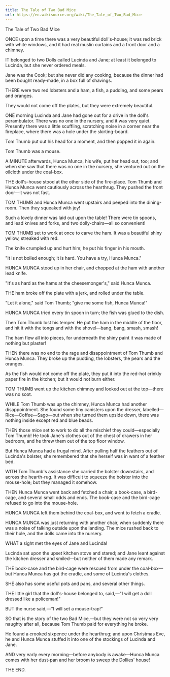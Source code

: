 ```yaml
---
title: The Tale of Two Bad Mice
url: https://en.wikisource.org/wiki/The_Tale_of_Two_Bad_Mice
---
```

The Tale of Two Bad Mice



ONCE upon a time there was a very beautiful doll's-house; it was red brick with white windows, and it had real muslin curtains and a front door and a chimney.





IT belonged to two Dolls called Lucinda and Jane; at least it belonged to Lucinda, but she never ordered meals.

Jane was the Cook; but she never did any cooking, because the dinner had been bought ready-made, in a box full of shavings.





THERE were two red lobsters and a ham, a fish, a pudding, and some pears and oranges.

They would not come off the plates, but they were extremely beautiful.





ONE morning Lucinda and Jane had gone out for a drive in the doll's perambulator. There was no one in the nursery, and it was very quiet. Presently there was a little scuffling, scratching noise in a corner near the fireplace, where there was a hole under the skirting-board.

Tom Thumb put out his head for a moment, and then popped it in again.

Tom Thumb was a mouse.





A MINUTE afterwards, Hunca Munca, his wife, put her head out, too; and when she saw that there was no one in the nursery, she ventured out on the oilcloth under the coal-box.





THE doll's-house stood at the other side of the fire-place. Tom Thumb and Hunca Munca went cautiously across the hearthrug. They pushed the front door—it was not fast.





TOM THUMB and Hunca Munca went upstairs and peeped into the dining-room. Then they squeaked with joy!

Such a lovely dinner was laid out upon the table! There were tin spoons, and lead knives and forks, and two dolly-chairs—all so convenient!





TOM THUMB set to work at once to carve the ham. It was a beautiful shiny yellow, streaked with red.

The knife crumpled up and hurt him; he put his finger in his mouth.

"It is not boiled enough; it is hard. You have a try, Hunca Munca."





HUNCA MUNCA stood up in her chair, and chopped at the ham with another lead knife.

"It's as hard as the hams at the cheesemonger's," said Hunca Munca.



THE ham broke off the plate with a jerk, and rolled under the table.

"Let it alone," said Tom Thumb; "give me some fish, Hunca Munca!"





HUNCA MUNCA tried every tin spoon in turn; the fish was glued to the dish.

Then Tom Thumb lost his temper. He put the ham in the middle of the floor, and hit it with the tongs and with the shovel—bang, bang, smash, smash!

The ham flew all into pieces, for underneath the shiny paint it was made of nothing but plaster!





THEN there was no end to the rage and disappointment of Tom Thumb and Hunca Munca. They broke up the pudding, the lobsters, the pears and the oranges.

As the fish would not come off the plate, they put it into the red-hot crinkly paper fire in the kitchen; but it would not burn either.





TOM THUMB went up the kitchen chimney and looked out at the top—there was no soot.





WHILE Tom Thumb was up the chimney, Hunca Munca had another disappointment. She found some tiny canisters upon the dresser, labelled—Rice—Coffee—Sago—but when she turned them upside down, there was nothing inside except red and blue beads.





THEN those mice set to work to do all the mischief they could—especially Tom Thumb! He took Jane's clothes out of the chest of drawers in her bedroom, and he threw them out of the top floor window.

But Hunca Munca had a frugal mind. After pulling half the feathers out of Lucinda's bolster, she remembered that she herself was in want of a feather bed.





WITH Tom Thumb's assistance she carried the bolster downstairs, and across the hearth-rug. It was difficult to squeeze the bolster into the mouse-hole; but they managed it somehow.





THEN Hunca Munca went back and fetched a chair, a book-case, a bird-cage, and several small odds and ends. The book-case and the bird-cage refused to go into the mouse-hole.





HUNCA MUNCA left them behind the coal-box, and went to fetch a cradle.





HUNCA MUNCA was just returning with another chair, when suddenly there was a noise of talking outside upon the landing. The mice rushed back to their hole, and the dolls came into the nursery.





WHAT a sight met the eyes of Jane and Lucinda!

Lucinda sat upon the upset kitchen stove and stared; and Jane leant against the kitchen dresser and smiled—but neither of them made any remark.





THE book-case and the bird-cage were rescued from under the coal-box—but Hunca Munca has got the cradle, and some of Lucinda's clothes.





SHE also has some useful pots and pans, and several other things.





THE little girl that the doll's-house belonged to, said,—"I will get a doll dressed like a policeman!"





BUT the nurse said,—"I will set a mouse-trap!"





SO that is the story of the two Bad Mice,—but they were not so very very naughty after all, because Tom Thumb paid for everything he broke.

He found a crooked sixpence under the hearthrug; and upon Christmas Eve, he and Hunca Munca stuffed it into one of the stockings of Lucinda and Jane.





AND very early every morning—before anybody is awake—Hunca Munca comes with her dust-pan and her broom to sweep the Dollies' house!

THE END.
